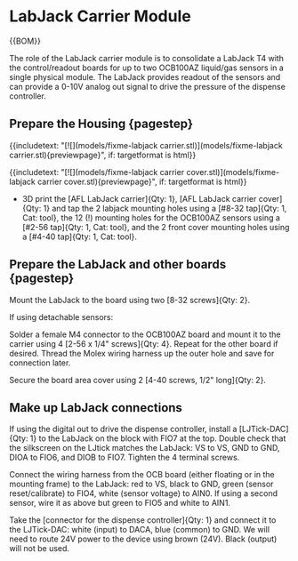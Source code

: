 # LabJack Carrier Module
{{BOM}}


The role of the LabJack carrier module is to consolidate a LabJack T4 with the control/readout boards for up to two OCB100AZ liquid/gas sensors in a single physical module.  The LabJack provides readout of the sensors and can provide a 0-10V analog out signal to drive the pressure of the dispense controller.


 
## Prepare the Housing {pagestep}

{{includetext: "[![](models/fixme-labjack carrier.stl)](models/fixme-labjack carrier.stl){previewpage}", if: targetformat is html}}

{{includetext: "[![](models/fixme-labjack carrier cover.stl)](models/fixme-labjack carrier cover.stl){previewpage}", if: targetformat is html}}


* 3D print the [AFL LabJack carrier]{Qty: 1}, [AFL LabJack carrier cover]{Qty: 1} and tap the 2 labjack mounting holes using a [#8-32 tap]{Qty: 1, Cat: tool}, the 12 (!) mounting holes for the OCB100AZ sensors using a [#2-56 tap]{Qty: 1, Cat: tool}, and the 2 front cover mounting holes using a [#4-40 tap]{Qty: 1, Cat: tool}.		

## Prepare the LabJack and other boards {pagestep}


Mount the LabJack to the board using two [8-32 screws]{Qty: 2}.  

If using detachable sensors:

Solder a female M4 connector to the OCB100AZ board and mount it to the carrier using 4 [2-56 x 1/4" screws]{Qty: 4}. Repeat for the other board if desired.  Thread the Molex wiring harness up the outer hole and save for connection later.

Secure the board area cover using 2 [4-40 screws, 1/2" long]{Qty: 2}. 

## Make up LabJack connections

If using the digital out to drive the dispense controller, install a [LJTick-DAC]{Qty: 1} to the LabJack on the block with FIO7 at the top.  Double check that the silkscreen on the LJtick matches the LabJack: VS to VS, GND to GND, DIOA to FIO6, and DIOB to FIO7.  Tighten the 4 terminal screws.

Connect the wiring harness from the OCB board (either floating or in the mounting frame) to the LabJack: red to VS, black to GND, green (sensor reset/calibrate) to FIO4, white (sensor voltage) to AIN0.  If using a second sensor, wire it as above but green to FIO5 and white to AIN1.

Take the [connector for the dispense controller]{Qty: 1} and connect it to the LJTick-DAC: white (input) to DACA, blue (common) to GND.  We will need to route 24V power to the device using brown (24V).  Black (output) will not be used.

